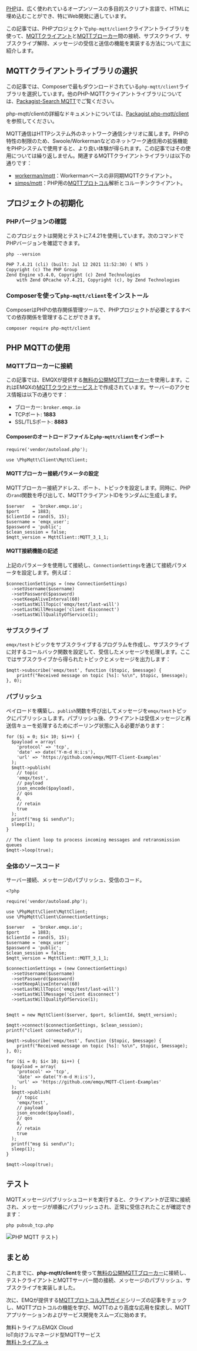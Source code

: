 [PHP](https://www.php.net/)は、広く使われているオープンソースの多目的スクリプト言語で、HTMLに埋め込むことができ、特にWeb開発に適しています。

この記事では、PHPプロジェクトで`php-mqtt/client`クライアントライブラリを使って、[MQTTクライアント](https://www.emqx.com/ja/blog/mqtt-client-tools)と[MQTTブローカー](https://www.emqx.io/)間の接続、サブスクライブ、サブスクライブ解除、メッセージの受信と送信の機能を実装する方法について主に紹介します。

## MQTTクライアントライブラリの選択

この記事では、Composerで最もダウンロードされている`php-mqtt/client`ライブラリを選択しています。他のPHP-MQTTクライアントライブラリについては、[Packagist-Search MQTT](https://packagist.org/search/?query=mqtt)でご覧ください。

php-mqtt/clientの詳細なドキュメントについては、[Packagist php-mqtt/client](https://packagist.org/packages/php-mqtt/client)を参照してください。

MQTT通信はHTTPシステム外のネットワーク通信シナリオに属します。PHPの特性の制限のため、Swoole/Workermanなどのネットワーク通信用の拡張機能をPHPシステムで使用すると、より良い体験が得られます。この記事ではその使用については繰り返しません。関連するMQTTクライアントライブラリは以下の通りです：

- [workerman/mqtt](https://packagist.org/packages/workerman/mqtt)：Workermanベースの非同期MQTTクライアント。
- [simps/mqtt](https://packagist.org/packages/simps/mqtt)：PHP用の[MQTTプロトコル](https://www.emqx.com/ja/blog/the-easiest-guide-to-getting-started-with-mqtt)解析とコルーチンクライアント。

## プロジェクトの初期化

### PHPバージョンの確認

このプロジェクトは開発とテストに7.4.21を使用しています。次のコマンドでPHPバージョンを確認できます。

```
php --version

PHP 7.4.21 (cli) (built: Jul 12 2021 11:52:30) ( NTS )
Copyright (c) The PHP Group
Zend Engine v3.4.0, Copyright (c) Zend Technologies
    with Zend OPcache v7.4.21, Copyright (c), by Zend Technologies
```

### Composerを使って`php-mqtt/client`をインストール

ComposerはPHPの依存関係管理ツールで、PHPプロジェクトが必要とするすべての依存関係を管理することができます。

```
composer require php-mqtt/client
```

## PHP MQTTの使用

### MQTTブローカーに接続

この記事では、EMQXが提供する[無料の公開MQTTブローカー](https://www.emqx.com/en/mqtt/public-mqtt5-broker)を使用します。これはEMQXの[MQTTクラウドサービス](https://www.emqx.com/en/cloud)上で作成されています。サーバーのアクセス情報は以下の通りです： 

- ブローカー: `broker.emqx.io`
- TCPポート: **1883**
- SSL/TLSポート: **8883**

#### Composerのオートロードファイルと`php-mqtt/client`をインポート

```
require('vendor/autoload.php');

use \PhpMqtt\Client\MqttClient;
```

#### MQTTブローカー接続パラメータの設定

MQTTブローカー接続アドレス、ポート、トピックを設定します。同時に、PHPの`rand`関数を呼び出して、MQTTクライアントIDをランダムに生成します。

```
$server   = 'broker.emqx.io';
$port     = 1883;
$clientId = rand(5, 15);
$username = 'emqx_user';
$password = 'public';
$clean_session = false;
$mqtt_version = MqttClient::MQTT_3_1_1;
```

#### MQTT接続機能の記述

上記のパラメータを使用して接続し、`ConnectionSettings`を通じて接続パラメータを設定します。例えば：

```
$connectionSettings = (new ConnectionSettings)
  ->setUsername($username)
  ->setPassword($password)
  ->setKeepAliveInterval(60)
  ->setLastWillTopic('emqx/test/last-will')
  ->setLastWillMessage('client disconnect')
  ->setLastWillQualityOfService(1);
```

### サブスクライブ

`emqx/test`トピックをサブスクライブするプログラムを作成し、サブスクライブに対するコールバック関数を設定して、受信したメッセージを処理します。ここではサブスクライブから得られたトピックとメッセージを出力します：

```
$mqtt->subscribe('emqx/test', function ($topic, $message) {
    printf("Received message on topic [%s]: %s\n", $topic, $message);
}, 0);
```

### パブリッシュ

ペイロードを構築し、`publish`関数を呼び出してメッセージを`emqx/test`トピックにパブリッシュします。パブリッシュ後、クライアントは受信メッセージと再送信キューを処理するためにポーリング状態に入る必要があります：

```
for ($i = 0; $i< 10; $i++) {
  $payload = array(
    'protocol' => 'tcp',
    'date' => date('Y-m-d H:i:s'),
    'url' => 'https://github.com/emqx/MQTT-Client-Examples'
  );
  $mqtt->publish(
    // topic
    'emqx/test',
    // payload
    json_encode($payload),
    // qos
    0,
    // retain
    true
  );
  printf("msg $i send\n");
  sleep(1);
}

// The client loop to process incoming messages and retransmission queues
$mqtt->loop(true);
```

### 全体のソースコード

サーバー接続、メッセージのパブリッシュ、受信のコード。

```
<?php

require('vendor/autoload.php');

use \PhpMqtt\Client\MqttClient;
use \PhpMqtt\Client\ConnectionSettings;

$server   = 'broker.emqx.io';
$port     = 1883;
$clientId = rand(5, 15);
$username = 'emqx_user';
$password = 'public';
$clean_session = false;
$mqtt_version = MqttClient::MQTT_3_1_1;

$connectionSettings = (new ConnectionSettings)
  ->setUsername($username)
  ->setPassword($password)
  ->setKeepAliveInterval(60)
  ->setLastWillTopic('emqx/test/last-will')
  ->setLastWillMessage('client disconnect')
  ->setLastWillQualityOfService(1);


$mqtt = new MqttClient($server, $port, $clientId, $mqtt_version);

$mqtt->connect($connectionSettings, $clean_session);
printf("client connected\n");

$mqtt->subscribe('emqx/test', function ($topic, $message) {
    printf("Received message on topic [%s]: %s\n", $topic, $message);
}, 0);

for ($i = 0; $i< 10; $i++) {
  $payload = array(
    'protocol' => 'tcp',
    'date' => date('Y-m-d H:i:s'),
    'url' => 'https://github.com/emqx/MQTT-Client-Examples'
  );
  $mqtt->publish(
    // topic
    'emqx/test',
    // payload
    json_encode($payload),
    // qos
    0,
    // retain
    true
  );
  printf("msg $i send\n");
  sleep(1);
}

$mqtt->loop(true);
```

## テスト

MQTTメッセージパブリッシュコードを実行すると、クライアントが正常に接続され、メッセージが順番にパブリッシュされ、正常に受信されたことが確認できます：

```
php pubsub_tcp.php
```

![PHP MQTT テスト](https://assets.emqx.com/images/61618d56823886f101feaf6741a20c3f.png))

## まとめ

これまでに、**php-mqtt/client**を使って[無料の公開MQTTブローカー](https://www.emqx.com/ja/mqtt/public-mqtt5-broker)に接続し、テストクライアントとMQTTサーバー間の接続、メッセージのパブリッシュ、サブスクライブを実装しました。

次に、EMQが提供する[MQTTプロトコル入門ガイド](https://www.emqx.com/en/mqtt-guide)シリーズの記事をチェックし、MQTTプロトコルの機能を学び、MQTTのより高度な応用を探求し、MQTTアプリケーションおよびサービス開発をスムーズに始めます。





<section class="promotion">
    <div>
        無料トライアルEMQX Cloud
        <div class="is-size-14 is-text-normal has-text-weight-normal">IoT向けフルマネージド型MQTTサービス</div>
    </div>
    <a href="https://accounts.emqx.com/signup?continue=https://cloud-intl.emqx.com/console/deployments/0?oper=new" class="button is-gradient px-5">無料トライアル →</a>
</section>

